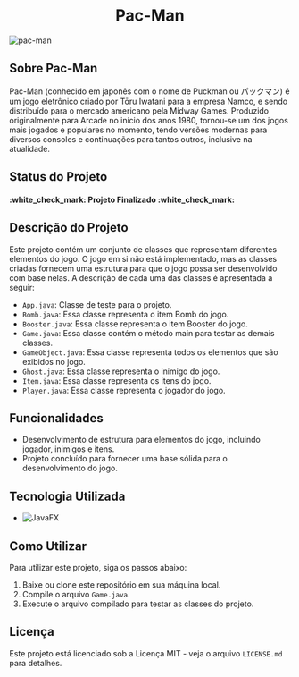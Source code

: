 <h1 align="center">Pac-Man</h1>

![pac-man](https://github.com/GuilhermeMenezesSilva/Pac-Man/assets/107522195/aadf8cc0-da49-4160-8ea0-4bc06d8b9adf)

## Sobre Pac-Man
Pac-Man (conhecido em japonês com o nome de Puckman ou パックマン) é um jogo eletrônico criado por Tōru Iwatani para a empresa Namco, e sendo distribuído para o mercado americano pela Midway Games. Produzido originalmente para Arcade no início dos anos 1980, tornou-se um dos jogos mais jogados e populares no momento, tendo versões modernas para diversos consoles e continuações para tantos outros, inclusive na atualidade.

## Status do Projeto
<h4> 
    :white_check_mark:  Projeto Finalizado  :white_check_mark:
</h4>

## Descrição do Projeto
Este projeto contém um conjunto de classes que representam diferentes elementos do jogo. O jogo em si não está implementado, mas as classes criadas fornecem uma estrutura para que o jogo possa ser desenvolvido com base nelas. A descrição de cada uma das classes é apresentada a seguir:

- `App.java`: Classe de teste para o projeto.
- `Bomb.java`: Essa classe representa o item Bomb do jogo.
- `Booster.java`: Essa classe representa o item Booster do jogo.
- `Game.java`: Essa classe contém o método main para testar as demais classes.
- `GameObject.java`: Essa classe representa todos os elementos que são exibidos no jogo.
- `Ghost.java`: Essa classe representa o inimigo do jogo.
- `Item.java`: Essa classe representa os itens do jogo.
- `Player.java`: Essa classe representa o jogador do jogo.

## Funcionalidades
- Desenvolvimento de estrutura para elementos do jogo, incluindo jogador, inimigos e itens.
- Projeto concluído para fornecer uma base sólida para o desenvolvimento do jogo.

## Tecnologia Utilizada
- ![JavaFX](https://img.shields.io/badge/JavaFX-8-orange)

## Como Utilizar
Para utilizar este projeto, siga os passos abaixo:
1. Baixe ou clone este repositório em sua máquina local.
2. Compile o arquivo `Game.java`.
3. Execute o arquivo compilado para testar as classes do projeto.

## Licença
Este projeto está licenciado sob a Licença MIT - veja o arquivo `LICENSE.md` para detalhes.

